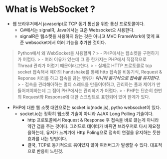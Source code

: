 # What is WebSocket ?
- 웹 브라우저에서 javascript로 TCP 동기 통신을 위한 통신 프로토콜이다.
  - C#에서는 signalR, Java에서는 표준 Websocket으 사용한다.
  - signalR은 웹소켓을 사용하지 않는 것은 아니고 MVC FrameWork에 맞게 표준 websocket에서 여러 기능을 추가한 것이다.

> Python에서 왜 WebSocket을 사용할까 ?
    > - PHP에서는 웹소켓을 구현하기가 어렵다.
    > - 여러 이유가 있는데 그 중 한가지는 PHP에서 직접적으로 Thread 관리가 어렵기 때문이라고한다.
    > - 실제로 HTTP 프로토콜로 tcp socket 접속해서 헤더의 handshake를 통해 http 접속을 비동기식, Request & Reponse 처리를 하고 접속을 끊는 행위가 ***아니라 동기식으로 접속을 유지한다.***
    > - 접속을 관리해아하는 멀티 스레드를 만들어야하고, 관리하는 풀과 제어가 만들어져야하는데 그 점이 PHP에서는 관리하기가 어렵다.
    > - PHP는 단순히 한번의 Request와 Response에 대한 스크립트로 표현되어 있어 한계가 있다.
- PHP에 대한 웹 소켓 대안으로는 socket.io(node.js), pytho websocket이 있다.
  - socket.io는 정확히 웹소켓 기술이 아니라 AJAX Long Polling 기술이다.
    - http 프로토콜에서 Request & Response 후 접속을 바로 끊는게 아니라 약간 갭을 주는 것이다. 그러므로 데이터가 바뀌면 브라우저로 다시 재요청을하는데, 유저가 느끼기에 Http Poling으로 접속이 연결을 유지하는 듯한 효과를 내는 방법이다.
    - 결국, TCP로 동기적으로 묶여있지 않아 여러버그가 발생할 수 있다. 대표적으로 반응이 느린것.